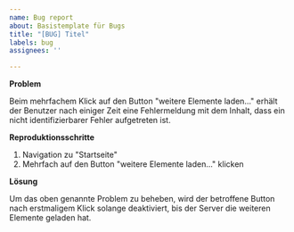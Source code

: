 ```yaml
---
name: Bug report
about: Basistemplate für Bugs
title: "[BUG] Titel"
labels: bug
assignees: ''

---
```


**Problem**

Beim mehrfachem Klick auf den Button "weitere Elemente laden..." erhält der Benutzer nach einiger Zeit eine Fehlermeldung mit dem Inhalt, dass ein nicht identifizierbarer Fehler aufgetreten ist.

**Reproduktionsschritte**

1. Navigation zu "Startseite"
2. Mehrfach auf den Button "weitere Elemente laden..." klicken

**Lösung**

Um das oben genannte Problem zu beheben, wird der betroffene Button nach erstmaligem Klick solange deaktiviert, bis der Server die weiteren Elemente geladen hat.
